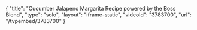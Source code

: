 {
    "title": "Cucumber Jalapeno Margarita Recipe powered by the Boss Blend",
    "type": "solo",
    "layout": "iframe-static",
    "videoId": "3783700",
    "url": "\/tvpembed\/3783700"
}
